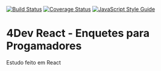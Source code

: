 [![Build Status](https://travis-ci.org/s4mukka/fordev.svg?branch=master)](https://travis-ci.org/s4mukka/fordev)
[![Coverage Status](https://coveralls.io/repos/github/s4mukka/fordev/badge.svg?branch=master)](https://coveralls.io/github/s4mukka/fordev?branch=master)
[![JavaScript Style Guide](https://img.shields.io/badge/code_style-standard-brightgreen.svg)](https://standardjs.com)

# **4Dev React - Enquetes para Progamadores**

Estudo feito em React
